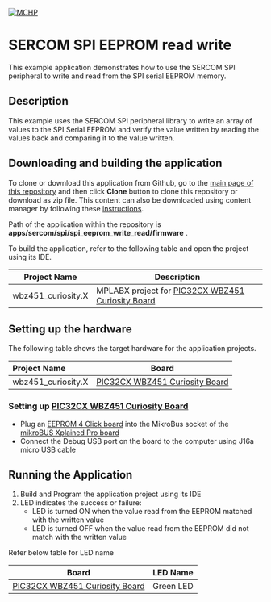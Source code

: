 [![MCHP](https://www.microchip.com/ResourcePackages/Microchip/assets/dist/images/logo.png)](https://www.microchip.com)

# SERCOM SPI EEPROM read write

This example application demonstrates how to use the SERCOM SPI peripheral to write and read from the SPI serial EEPROM memory.

## Description

This example uses the SERCOM SPI peripheral library to write an array of values to the SPI Serial EEPROM and verify the value written by reading the values back and comparing it to the value written.

## Downloading and building the application

To clone or download this application from Github, go to the [main page of this repository](https://github.com/Microchip-MPLAB-Harmony/csp_apps_pic32cxbz2_wbz45) and then click **Clone** button to clone this repository or download as zip file.
This content can also be downloaded using content manager by following these [instructions](https://github.com/Microchip-MPLAB-Harmony/contentmanager/wiki).

Path of the application within the repository is **apps/sercom/spi/spi_eeprom_write_read/firmware** .

To build the application, refer to the following table and open the project using its IDE.

| Project Name      | Description                                    |
| ----------------- | ---------------------------------------------- |
|wbz451_curiosity.X| MPLABX project for [PIC32CX WBZ451 Curiosity Board](https://www.microchip.com/en-us/development-tool/EA71C53A)|


## Setting up the hardware

The following table shows the target hardware for the application projects.

| Project Name| Board|
|:---------|:---------:|
|wbz451_curiosity.X|[PIC32CX WBZ451 Curiosity Board](https://www.microchip.com/en-us/development-tool/EA71C53A)|


### Setting up [PIC32CX WBZ451 Curiosity Board](https://www.microchip.com/en-us/development-tool/EA71C53A)
- Plug an [EEPROM 4 Click board](https://www.mikroe.com/eeprom-4-click) into the MikroBus socket of the [mikroBUS Xplained Pro board](https://www.microchip.com/developmenttools/ProductDetails/ATMBUSADAPTER-XPRO)
- Connect the Debug USB port on the board to the computer using J16a micro USB cable


## Running the Application

1. Build and Program the application project using its IDE
2. LED indicates the success or failure:
    - LED is turned ON when the value read from the EEPROM matched with the written value
    - LED is turned OFF when the value read from the EEPROM did not match with the written value

Refer below table for LED name

| Board | LED Name |
|-----|-----|
|[PIC32CX WBZ451 Curiosity Board](https://www.microchip.com/en-us/development-tool/EA71C53A)|Green LED|

